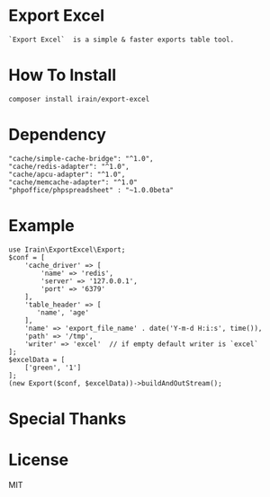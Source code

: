 # Export Excel
    `Export Excel`  is a simple & faster exports table tool.
# How To Install
    composer install irain/export-excel
# Dependency

    "cache/simple-cache-bridge": "^1.0",
    "cache/redis-adapter": "^1.0",
    "cache/apcu-adapter": "^1.0",
    "cache/memcache-adapter": "^1.0"
    "phpoffice/phpspreadsheet" : "~1.0.0beta"
    
# Example 
    
    use Irain\ExportExcel\Export;
    $conf = [
        'cache_driver' => [
            'name' => 'redis',
            'server' => '127.0.0.1',
            'port' => '6379'
        ],
        'table_header' => [
           'name', 'age'
        ],
        'name' => 'export_file_name' . date('Y-m-d H:i:s', time()),
        'path' => '/tmp',
        'writer' => 'excel'  // if empty default writer is `excel`
    ];
    $excelData = [
        ['green', '1']
    ];
    (new Export($conf, $excelData))->buildAndOutStream();
    
# Special Thanks
# License
MIT
